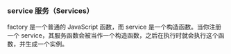 ### service 服务（Services）

factory 是一个普通的 JavaScript 函数，而 service 是一个构造函数。当你注册一个 service，其服务函数会被当作一个构造函数，之后在执行时就会执行这个函数，并生成一个实例。





